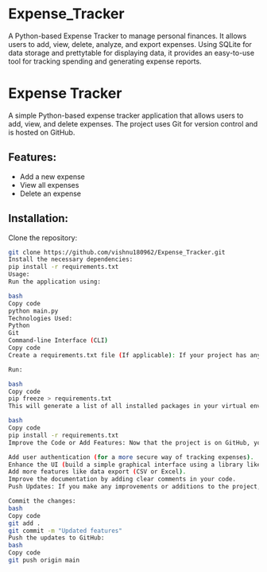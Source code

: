 # Expense_Tracker
A Python-based Expense Tracker to manage personal finances. It allows users to add, view, delete, analyze, and export expenses. Using SQLite for data storage and prettytable for displaying data, it provides an easy-to-use tool for tracking spending and generating expense reports.

# Expense Tracker

A simple Python-based expense tracker application that allows users to add, view, and delete expenses. The project uses Git for version control and is hosted on GitHub.

## Features:
- Add a new expense
- View all expenses
- Delete an expense

## Installation:
Clone the repository:
```bash
git clone https://github.com/vishnu180962/Expense_Tracker.git
Install the necessary dependencies:
pip install -r requirements.txt
Usage:
Run the application using:

bash
Copy code
python main.py
Technologies Used:
Python
Git
Command-line Interface (CLI)
Copy code
Create a requirements.txt file (If applicable): If your project has any dependencies (like prettytable), you can create a requirements.txt file so others can easily install them.

Run:

bash
Copy code
pip freeze > requirements.txt
This will generate a list of all installed packages in your virtual environment, and anyone cloning the repo can install them using:

bash
Copy code
pip install -r requirements.txt
Improve the Code or Add Features: Now that the project is on GitHub, you can continue improving it. Here are some ideas:

Add user authentication (for a more secure way of tracking expenses).
Enhance the UI (build a simple graphical interface using a library like tkinter).
Add more features like data export (CSV or Excel).
Improve the documentation by adding clear comments in your code.
Push Updates: If you make any improvements or additions to the project, don’t forget to:

Commit the changes:
bash
Copy code
git add .
git commit -m "Updated features"
Push the updates to GitHub:
bash
Copy code
git push origin main
